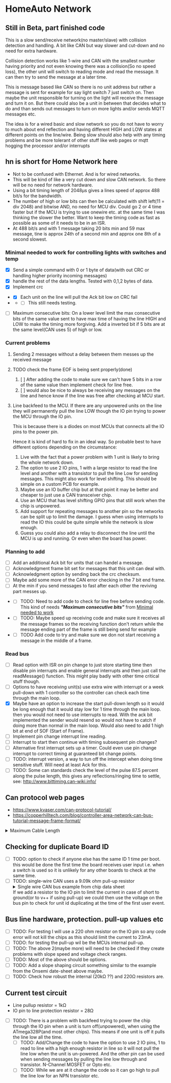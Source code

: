 # HomeAuto Network

## Still in Beta, part finished code

This is a slow send/receive network(no master/slave) with collision detection and handling. A bit like CAN but way slower and cut-down and no need for extra hardware.

Collision detection works like 1-wire and CAN with the smallest number having priority and not even knowing there was a collision(So no speed loss), the other unit will switch to reading mode and read the message. It can then try to send the message at a later time.

This is message based like CAN so there is no unit address but rather a message is sent for example for say light switch 7 just switch on. Then maybe the unit responsible for turning on the light will receive the message and turn it on. But there could also be a unit in between that decides what to do and than sends out messages to turn on more lights and/or sends MQTT messages etc.

The idea is for a wired basic and slow network so you do not have to worry to much about end reflection and having different HIGH and LOW states at different points on the line/wire. Being slow should also help with any timing problems and be more tolerant of other stuff like web pages or mqtt hogging the processor and/or interrupts

## hn is short for Home Network here

* Not to be confused with Ethernet. And is for wired networks.
* This will be kind of like a very cut down and slow CAN network. So there will be no need for network hardware.
* Using a bit timing length of 2048µs gives a lines speed of approx 488 bit/s for the bandwidth.
* The number of high or low bits can then be calculated with shift left(11 = div 2048) and bitwise AND, no need for MCU div. Could go 2 or 4 time faster but if the MCU is trying to use onewire etc. at the same time I was thinking the slower the better. Want to keep the timing code as fast as possible as some of it needs to be in an ISR.
* At 488 bit/s and with 1 message taking 20 bits min and 59 max message, tine is approx 24th of a second min and approx one 8th of a second slowest.

### Minimal needed to work for controlling lights with switches and temp

* [x] Send a simple command with 0 or 1 byte of data(with out CRC or handling higher priority incoming messages)
* [x] handle the rest of the data lengths. Tested with 0,1,2 bytes of data.
* [x] Implement crc
* * [x] Each unit on the line will pull the Ack bit low on CRC fail
* * * [ ] This still needs testing.
* [ ] Maximum consecutive bits: On a lower level limit the max consecutive bits of the same value sent to have max time of having the line HIGH and LOW to make the timing more forgiving. Add a inverted bit if 5 bits are at the same level(CAN uses 5) of high or low.

### Current problems

1. Sending 2 messages without a delay between them messes up the received message
2. TODO check the frame EOF is being sent properly(done)
    1. [ ] After adding the code to make sure we can't have 5 bits in a row of the same value then implement check for line free.
    2. [ ] would also be nice to always be receiving any messages on the line and hence know if the line was free after checking at MCU start.
3. Line backfeed to the MCU. If there are any unpowered units on the line they will permanently pull the line LOW though the IO pin trying to power the MCU through the IO pin.

    This is because there is a diodes on most MCUs that connects all the IO pins to the power pin.

    Hence it is kind of hard to fix in an ideal way. So probable best to have different options depending on the circumstance:
    1. Live with the fact that a power problem with 1 unit is likely to bring the whole network down.
    2. The option to use 2 IO pins, 1 with a large resistor to read the line level and another with a transistor to pull the line Low for sending messages. This might also work for level shifting. This should be simple on a custom PCB for example.
    3. Maybe use an IO buffer chip but at that point it may be better and cheaper to just use a CAN transceiver chip.
    4. Use an MCU that has level shifting GPIO pins that still work when the chip is unpowered.
    5. Add support for repeating messages to another pin so the networks can be split up to limit the damage. I guess when using interrupts to read the IO this could be quite simple while the network is slow enough.
    6. Guess you could also add a relay to disconnect the line until the MCU is up and running. Or even when the board has power.

### Planning to add

* [ ] Add an additional Ack bit for units that can handel a message.
* [ ]   Acknowledgment frame bit set for messages that this unit can deal with.
* [ ] Acknowledgment option by sending back the crc checksum.
* [ ] Maybe add some more of the CAN error checking in the 7 bit end frame.
* [ ] At the min if you send messages to fast after each other the reviving part messes up.
* * [ ] TODO: Need to add code to check for line free before sending code. This kind of needs ***"Maximum consecutive bits"*** from [Minimal needed to work](#minimal-needed-to-work-for-controlling-lights-with-switches-and-temp)
* * [ ] TODO: Maybe speed up receiving code and make sure it receives all the message frames so the receiving function don't return while the message ending part of the frame is still being send for example
* * [ ] TODO Add code to try and make sure we don not start receiving a message in the middle of a frame.

### Read bus

* [ ] Read option with ISR on pin change to just store starting time then disable pin interrupts and enable general interrupts and then just call the readMessage() function. This might play badly with other time critical stuff though.
* [ ] Options to have receiving unit(s) use extra wire with interrupt or a week pull-down with 1 controller so the controller can check each time through the main loop.
* [x] Maybe have an option to increase the start pull-down length so it would be long enough that it would stay low for 1 time through the main loop. then you would not need to use interrupts to read. With the ack bit implemented the sender would resend so would not have to catch if doing more than normal in the main loop. Would also need to add 1 high bit at end of SOF (Start of Frame).
* [ ] Implement pin change interrupt line reading.
* [ ] Interrupt to start then continue with timing subsequent pin changes?
* [ ] Alternative first interrupt sets up a timer. Could even use pin change interrupt to correct timing at guaranteed bit change points.
* [ ] TODO: interrupt version, a way to tun off the intercept when doing time sensitive stuff. Will need at least Ack for this.
* [ ] TODO: Some can standards check the level of the pulse 87.5 percent along the pulse length, this gives any reflections/ringing time to settle, see: <http://www.bittiming.can-wiki.info/>

## Can protocol web pages

* <https://www.kvaser.com/can-protocol-tutorial/>
* <https://copperhilltech.com/blog/controller-area-network-can-bus-tutorial-message-frame-format/>

<details>
  <summary>Maximum Cable Length</summary>

At a speed of 1 MBit/s, a maximum cable length of about 40 meters (130 ft.) can be used. This is because the arbitration scheme requires that the wave front of the signal be able to propagate to the most remote node and back again before the bit is sampled. In other words, the cable length is restricted by the speed of light. A proposal to increase the speed of light has been considered but was turned down because of its inter-galactic consequences.

### Other maximum cable lengths are (these values are approximate)

* 100 meters (330 ft) at 500 kBit/s
* 200 meters (650 ft) at 250 kBit/s
* 500 meters (1600 ft) at 125 kBit/s
* 6 kilometers (20000 ft) at 10 kBit/s

If opto-couplers are used to provide galvanic isolation, the maximum bus length is decreased accordingly. Hint: use fast opto-couplers, and look at the delay through the device, not at the specified maximum bit rate.
</details>

## Checking for duplicate Board ID

* [ ] TODO: option to check if anyone else has the same ID 1 time per boot. this would be done the first time the board receives user input i.e. when a switch is used so it is unlikely for any other boards to check at the same time.
* [ ] TODO: single-wire CAN uses a 9.09k ohm pull-up resistor <details>  <summary>Single wire CAN bus example from chip data sheet</summary>
![image](docs/images/can_network_single_wire_example.jpg)
see https://www.onsemi.com/pdf/datasheet/ncv7356-d.pdf for data sheet.</details>
If we add a resistor to the IO pin to limit the current in case of short to ground(or to v++ if using pull-up) we could then use the voltage on the bus pin to check for unit id duplicating at the time of the first user event.

## Bus line hardware, protection. pull-up values etc

* [ ] TODO: For testing I will use a 220 ohm resistor on the IO pin so any code error will not kill the chips as this should limit the current to 23mA.
* [ ] TODO: for testing the pull-up wil be the MCUs internal pull-up.
* [ ] TODO: The above 2(maybe more) will need to be checked if they create problems with slope speed and voltage check ranges.
* [ ] TODO: Most of the above should be options.
* [ ] TODO: Add a slope shaping circuit something similar to the example from the Onsemi date-sheet above maybe.
* [ ] TODO: Check how robust the internal (20kΩ ??) and 220Ω resistors are.

## Current test circuit

* Line pullup resistor = 1kΩ
* IO pin to line protection resistor = 28Ω
* [ ] TODO: There is a problem with backfeed trying to power the chip through the IO pin when a unit is turn off(unpowered), when using the ATmega328P(and most other chips). This means if one unit is off it pulls the line low all the time.
  * [ ] TODO: Add/Change the code to have the option to use 2 IO pins, 1 to read to line with a high enough resistor in line so it will not pull the line low when the unit is un-powered. And the other pin can be used when sending messages by pulling the line low through and transistor. N-Channel MOSFET or Opto etc.
  * [ ] TODO: While we are at it change the code so it can go high to pull the line low for an NPN transistor etc.

